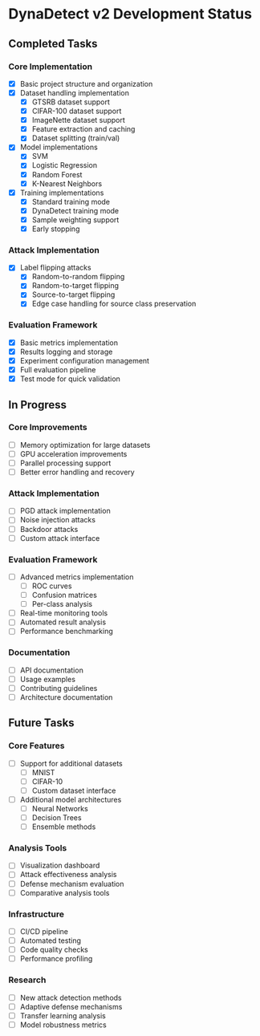 # DynaDetect v2 Development Status

## Completed Tasks

### Core Implementation

- [x] Basic project structure and organization
- [x] Dataset handling implementation
  - [x] GTSRB dataset support
  - [x] CIFAR-100 dataset support
  - [x] ImageNette dataset support
  - [x] Feature extraction and caching
  - [x] Dataset splitting (train/val)
- [x] Model implementations
  - [x] SVM
  - [x] Logistic Regression
  - [x] Random Forest
  - [x] K-Nearest Neighbors
- [x] Training implementations
  - [x] Standard training mode
  - [x] DynaDetect training mode
  - [x] Sample weighting support
  - [x] Early stopping

### Attack Implementation

- [x] Label flipping attacks
  - [x] Random-to-random flipping
  - [x] Random-to-target flipping
  - [x] Source-to-target flipping
  - [x] Edge case handling for source class preservation

### Evaluation Framework

- [x] Basic metrics implementation
- [x] Results logging and storage
- [x] Experiment configuration management
- [x] Full evaluation pipeline
- [x] Test mode for quick validation

## In Progress

### Core Improvements

- [ ] Memory optimization for large datasets
- [ ] GPU acceleration improvements
- [ ] Parallel processing support
- [ ] Better error handling and recovery

### Attack Implementation

- [ ] PGD attack implementation
- [ ] Noise injection attacks
- [ ] Backdoor attacks
- [ ] Custom attack interface

### Evaluation Framework

- [ ] Advanced metrics implementation
  - [ ] ROC curves
  - [ ] Confusion matrices
  - [ ] Per-class analysis
- [ ] Real-time monitoring tools
- [ ] Automated result analysis
- [ ] Performance benchmarking

### Documentation

- [ ] API documentation
- [ ] Usage examples
- [ ] Contributing guidelines
- [ ] Architecture documentation

## Future Tasks

### Core Features

- [ ] Support for additional datasets
  - [ ] MNIST
  - [ ] CIFAR-10
  - [ ] Custom dataset interface
- [ ] Additional model architectures
  - [ ] Neural Networks
  - [ ] Decision Trees
  - [ ] Ensemble methods

### Analysis Tools

- [ ] Visualization dashboard
- [ ] Attack effectiveness analysis
- [ ] Defense mechanism evaluation
- [ ] Comparative analysis tools

### Infrastructure

- [ ] CI/CD pipeline
- [ ] Automated testing
- [ ] Code quality checks
- [ ] Performance profiling

### Research

- [ ] New attack detection methods
- [ ] Adaptive defense mechanisms
- [ ] Transfer learning analysis
- [ ] Model robustness metrics
